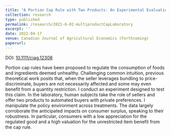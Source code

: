 ```yaml
---
title: "A Portion Cap Rule with Two Products: An Experimental Evaluation"
collection: research
type: published
permalink: /research/2021-6-02-multiproductCapLaboratory
excerpt: ''
date: 2022-04-17
venue: Canadian Journal of Agricultural Economics (Forthcoming)
paperurl:
---
```


DOI: [10.1111/cjag.12308](https://doi.org/10.1111/cjag.12308)

Portion cap rules	have been proposed to regulate the consumption of foods and ingredients deemed unhealthy. Challenging common intuition, previous theoretical work posits that, when the seller leverages bundling to price-discriminate, buyers are not necessarily affected and some may even benefit from a quantity restriction. I conduct an experiment designed to test this claim. In the laboratory, human subjects take the role of sellers and offer two products to automated buyers with private preferences. I manipulate the policy environment across treatments. The data largely corroborate the anticipated impacts on consumer surplus, speaking to their robustness. In particular, consumers with a low appreciation for the regulated good and a high valuation for the unrestricted item benefit from the cap rule.
